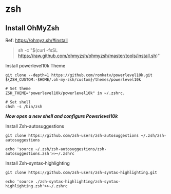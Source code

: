 # zsh

## Install OhMyZsh
Ref: https://ohmyz.sh/#install

> sh -c "$(curl -fsSL https://raw.github.com/ohmyzsh/ohmyzsh/master/tools/install.sh)"

Install powerlevel10k Theme
```
git clone --depth=1 https://github.com/romkatv/powerlevel10k.git ${ZSH_CUSTOM:-$HOME/.oh-my-zsh/custom}/themes/powerlevel10k

# Set theme
ZSH_THEME="powerlevel10k/powerlevel10k" in ~/.zshrc.

# Set shell
chsh -s /bin/zsh
```

___Now open a new shell and configure Powerlevel10k___

Install Zsh-autosuggestions
```
git clone https://github.com/zsh-users/zsh-autosuggestions ~/.zsh/zsh-autosuggestions

echo 'source ~/.zsh/zsh-autosuggestions/zsh-autosuggestions.zsh'>>~/.zshrc
```

Install Zsh-syntax-highlighting
```
git clone https://github.com/zsh-users/zsh-syntax-highlighting.git

echo 'source ./zsh-syntax-highlighting/zsh-syntax-highlighting.zsh'>>~/.zshrc
```
